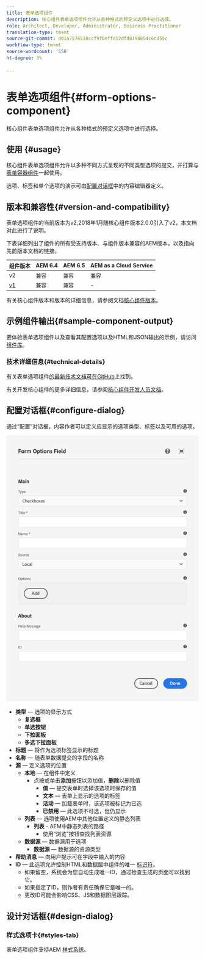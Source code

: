 ```yaml
---
title: 表单选项组件
description: 核心组件表单选项组件允许从各种格式的预定义选项中进行选择。
role: Architect, Developer, Administrator, Business Practitioner
translation-type: tm+mt
source-git-commit: d01a7576518ccf9f0effd12dfd8198854c6cd55c
workflow-type: tm+mt
source-wordcount: '550'
ht-degree: 3%

---
```



# 表单选项组件{#form-options-component}

核心组件表单选项组件允许从各种格式的预定义选项中进行选择。

## 使用 {#usage}

核心组件表单选项组件允许以多种不同方式呈现的不同类型选项的提交，并打算与[表单容器组件](form-container.md)一起使用。

选项、标签和单个选项的演示可由[配置对话框](#configure-dialog)中的内容编辑器定义。

## 版本和兼容性{#version-and-compatibility}

表单选项组件的当前版本为v2,2018年1月随核心组件版本2.0.0引入了v2，本文档对此进行了说明。

下表详细列出了组件的所有受支持版本、与组件版本兼容的AEM版本，以及指向先前版本文档的链接。

| 组件版本 | AEM 6.4 | AEM 6.5 | AEM as a Cloud Service |
|--- |--- |--- |---|
| v2 | 兼容 | 兼容 | 兼容 |
| [v1](/help/components/v1/form-options-v1.md) | 兼容 | 兼容 | - |

有关核心组件版本和版本的详细信息，请参阅文档[核心组件版本](/help/versions.md)。

## 示例组件输出{#sample-component-output}

要体验表单选项组件以及查看其配置选项以及HTML和JSON输出的示例，请访问[组件库](https://adobe.com/go/aem_cmp_library_form_options)。

### 技术详细信息{#technical-details}

有关表单选项组件[的最新技术文档可在GitHub](https://adobe.com/go/aem_cmp_tech_form_options_v2)上找到。

有关开发核心组件的更多详细信息，请参阅[核心组件开发人员文档](/help/developing/overview.md)。

## 配置对话框{#configure-dialog}

通过“配置”对话框，内容作者可以定义应显示的选项类型、标签以及可用的选项。

![表单选项组件的编辑对话框](/help/assets/form-options-edit.png)

* **类型**  — 选项的显示方式
   * **复选框**
   * **单选按钮**
   * **下拉面板**
   * **多选下拉面板**
* **标题**  — 将作为选项标签显示的标题
* **名称**  — 随表单数据提交的字段的名称
* **源**  — 定义选项的位置
   * **本地**  — 在组件中定义
      * 点按或单击&#x200B;**添加**&#x200B;按钮以添加值，**删除**&#x200B;以删除值
         * **值**  — 提交表单时选择该选项时保存的值
         * **文本**  — 表单上显示的选项的标签
         * **活动**  — 加载表单时，该选项被标记为已选
         * **已禁用**  — 此选项不可选，但仍显示
   * **列表**  — 选项使用AEM中其他位置定义的静态列表
      * **列表** - AEM中静态列表的路径
         * 使用“浏览”按钮查找列表资源
   * **数据源**  — 数据源用于选项
      * **数据源**  — 数据源的资源类型
* **帮助消息**  — 向用户提示可在字段中输入的内容
* **ID**  — 此选项允许控制HTML和数据层中组件的唯一 [标识符](/help/developing/data-layer/overview.md)。
   * 如果留空，系统会为您自动生成唯一ID，通过检查生成的页面可以找到它。
   * 如果指定了ID，则作者有责任确保它是唯一的。
   * 更改ID可能会影响CSS、JS和数据图层跟踪。

## 设计对话框{#design-dialog}

### 样式选项卡{#styles-tab}

表单选项组件支持AEM [样式系统](/help/get-started/authoring.md#component-styling)。

